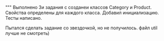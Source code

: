 """ Выполнено 3и задания с созданеи классов Category   и   Product. Свойства определены для каждого класса. Добавил инициализацию. 
Тесты написано.

Пытался сделать задание со звездочкой, но не получилось. файл util лучше не смотреть) 
